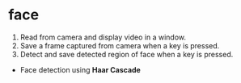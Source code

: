 # face

1. Read from camera and display video in a window.
2. Save a frame captured from camera when a key is pressed.
3. Detect and save detected region of face when a key is pressed.
  - Face detection using **Haar Cascade**
